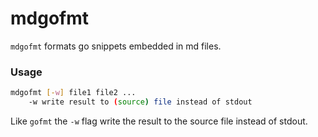 # mdgofmt

`mdgofmt` formats go snippets embedded in md files.

### Usage

```bash
mdgofmt [-w] file1 file2 ...
	-w write result to (source) file instead of stdout
```

Like `gofmt` the `-w` flag write the result to the source file instead of
stdout.
